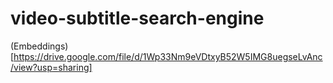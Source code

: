 # video-subtitle-search-engine


(Embeddings)[https://drive.google.com/file/d/1Wp33Nm9eVDtxyB52W5IMG8uegseLvAnc/view?usp=sharing]
